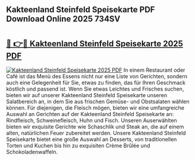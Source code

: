 ## Kakteenland Steinfeld Speisekarte PDF Download Online 2025 734SV

# <h2><a href="http://gc8svu.nevu.top/?p=Kakteenland+Steinfeld+Speisekarte">🔗 👉🔴 Kakteenland Steinfeld Speisekarte 2025 PDF</a></h2>

[![Kakteenland Steinfeld Speisekarte 2025 PDF](https://i.imgur.com/dBaPXMq.png)](http://gc8svu.nevu.top/?p=Kakteenland+Steinfeld+Speisekarte)
In einem Restaurant oder Café ist das Menü des Essens nicht nur eine Liste von Gerichten, sondern auch eine Gelegenheit für Sie, etwas zu finden, das für Ihren Geschmack köstlich und passend ist. Wenn Sie etwas Leichtes und Frisches suchen, bieten wir auf unserer Kakteenland Steinfeld Speisekarte unseren Salatbereich an, in dem Sie aus frischen Gemüse- und Obstsalaten wählen können. Für diejenigen, die Fleisch mögen, bieten wir eine umfangreiche Auswahl an Gerichten auf der Kakteenland Steinfeld Speisekarte an: Rindfleisch, Schweinefleisch, Huhn und Fisch. Unseren Auserwählten bieten wir exquisite Gerichte wie Schaschlik und Steak an, die auf einem alten, natürlichen Feuer zubereitet werden. Unsere Kakteenland Steinfeld Speisekarte bietet eine große Auswahl an Desserts, von traditionellen Torten und Kuchen bis hin zu exquisiten Crème Brûlée und Schokoladenwaffeln.
